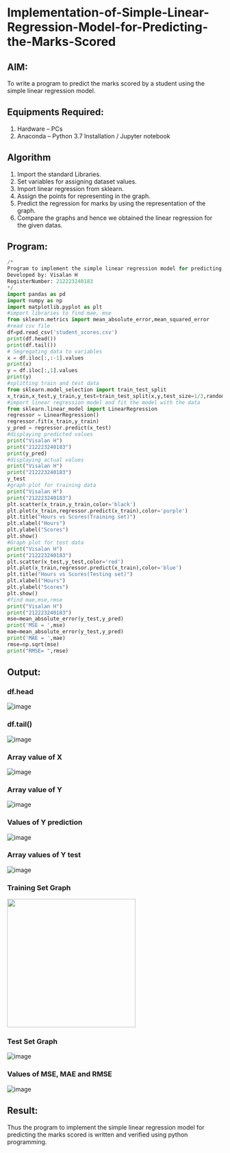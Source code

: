 # Implementation-of-Simple-Linear-Regression-Model-for-Predicting-the-Marks-Scored

## AIM:
To write a program to predict the marks scored by a student using the simple linear regression model.

## Equipments Required:
1. Hardware – PCs
2. Anaconda – Python 3.7 Installation / Jupyter notebook

## Algorithm
1. Import the standard Libraries.
2. Set variables for assigning dataset values.
3. Import linear regression from sklearn.
4. Assign the points for representing in the graph.
5. Predict the regression for marks by using the representation of the graph.
6. Compare the graphs and hence we obtained the linear regression for the given datas.

## Program:
```python
/*
Program to implement the simple linear regression model for predicting the marks scored.
Developed by: Visalan H
RegisterNumber: 212223240183
*/
import pandas as pd
import numpy as np
import matplotlib.pyplot as plt
#import libraries to find mae, mse
from sklearn.metrics import mean_absolute_error,mean_squared_error
#read csv file
df=pd.read_csv('student_scores.csv')
print(df.head())
print(df.tail())
# Segregating data to variables
x = df.iloc[:,:-1].values
print(x)
y = df.iloc[:,1].values
print(y)
#splitting train and test data
from sklearn.model_selection import train_test_split
x_train,x_test,y_train,y_test=train_test_split(x,y,test_size=1/3,random_state=0)
#import linear regression model and fit the model with the data
from sklearn.linear_model import LinearRegression
regressor = LinearRegression()
regressor.fit(x_train,y_train)
y_pred = regressor.predict(x_test)
#displaying predicted values
print("Visalan H")
print("212223240183")
print(y_pred)
#displaying actual values
print("Visalan H")
print("212223240183")
y_test
#graph plot for training data
print("Visalan H")
print("212223240183")
plt.scatter(x_train,y_train,color='black')
plt.plot(x_train,regressor.predict(x_train),color='purple')
plt.title("Hours vs Scores(Training set)")
plt.xlabel("Hours")
plt.ylabel("Scores")
plt.show()
#Graph plot for test data
print("Visalan H")
print("212223240183")
plt.scatter(x_test,y_test,color='red')
plt.plot(x_train,regressor.predict(x_train),color='blue')
plt.title("Hours vs Scores(Testing set)")
plt.xlabel("Hours")
plt.ylabel("Scores")
plt.show()
#find mae,mse,rmse
print("Visalan H")
print("212223240183")
mse=mean_absolute_error(y_test,y_pred)
print('MSE = ',mse)
mae=mean_absolute_error(y_test,y_pred)
print('MAE = ',mae)
rmse=np.sqrt(mse)
print("RMSE= ",rmse)
```

## Output:
### df.head
![image](https://github.com/user-attachments/assets/9d934be1-75f0-41da-9d4e-3f0bd03ad443)
### df.tail()
![image](https://github.com/user-attachments/assets/167e5b46-008b-4c84-94ac-762ce3993155)
### Array value of X
![image](https://github.com/user-attachments/assets/b14ddb08-33e3-42b0-ab5c-24440fb3e290)
### Array value of Y
![image](https://github.com/user-attachments/assets/789feb99-9417-4c7a-94af-594a66bfe3d0)
### Values of Y prediction
![image](https://github.com/user-attachments/assets/23447eb4-e822-45d8-a229-9ef6909b1e9e)
### Array values of Y test
![image](https://github.com/user-attachments/assets/faaad233-fe07-4cae-9810-c63282dc5ef2)
### Training Set Graph
<img src="https://github.com/user-attachments/assets/e0cb1e69-1b88-4fb2-96c6-10ffbb1f7333" width="300"/>

### Test Set Graph
![image](https://github.com/user-attachments/assets/0f10af88-1007-48aa-b9ed-ce9e68046684)
### Values of MSE, MAE and RMSE
![image](https://github.com/user-attachments/assets/c2435d3b-e61f-4b3c-8805-c45ea3679c3b)
## Result:
Thus the program to implement the simple linear regression model for predicting the marks scored is written and verified using python programming.
